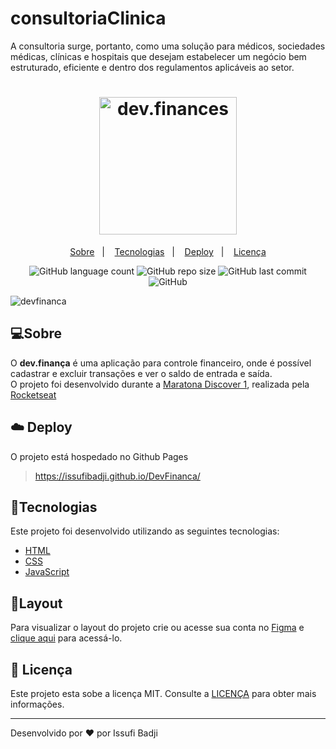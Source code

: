# consultoriaClinica
 A consultoria surge, portanto, como uma solução para médicos, sociedades médicas, clínicas e hospitais que desejam estabelecer um negócio bem estruturado, eficiente e dentro dos regulamentos aplicáveis ao setor.

<h1 align="center">
   <img alt="dev.finances" title="dev.financa" src=".github/logo.svg" width="220px" />
</h1>

<p align="center">
    <a href="#book-sobre">Sobre</a>&nbsp;&nbsp;&nbsp;|&nbsp;&nbsp;&nbsp;
    <a href="#rocket-tecnologias">Tecnologias</a>&nbsp;&nbsp;&nbsp;|&nbsp;&nbsp;&nbsp;
    <a href="#cloud-deploy">Deploy</a>&nbsp;&nbsp;&nbsp;|&nbsp;&nbsp;&nbsp;
    <a href="#memo-licença">Licença</a>
</p>

<p align="center">
   
<img alt="GitHub language count" src="https://img.shields.io/github/languages/count/issufibadji/DevFinanca?style=flat-square">

<img alt="GitHub repo size" src="https://img.shields.io/github/repo-size/issufibadji/DevFinanca?style=flat-square">

<img alt="GitHub last commit" src="https://img.shields.io/github/last-commit/issufibadji/DevFinanca?style=flat-square">

<img alt="GitHub" src="https://img.shields.io/github/license/issufibadji/DevFinanca?style=flat-square">
</p>

 ![devfinanca](https://user-images.githubusercontent.com/45535344/174135259-9b87f237-630f-432d-92d9-d3955c0bc914.gif)
 
## 💻Sobre
O **dev.finança** é uma aplicação para controle financeiro, onde é possível cadastrar e excluir transações e ver o saldo de entrada e saída.<br>
O projeto foi desenvolvido durante a [Maratona Discover 1](https://maratonadiscover.rocketseat.com.br/), realizada pela [Rocketseat](https://www.rocketseat.com.br/)

## :cloud: Deploy
O projeto está hospedado no Github Pages
> https://issufibadji.github.io/DevFinanca/

## 🚀Tecnologias
Este projeto foi desenvolvido utilizando as seguintes tecnologias:

- [HTML]()
- [CSS]()
- [JavaScript]()

## 🔖Layout
Para visualizar o layout do projeto crie ou acesse sua conta no [Figma](https://figma.com) e [clique aqui](https://www.figma.com/file/7Vu9DzUaCZIV4nibzkjgB4/dev.finance%24-Maratona-Discover) para acessá-lo.

## :memo: Licença
Este projeto esta sobe a licença MIT. Consulte a [LICENÇA](https://github.com/issufibadji/DevFinanca/blob/main/LICENSE) para obter mais informações.

---

Desenvolvido por :heart: por Issufi Badji
